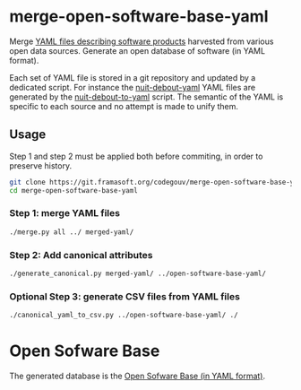 # merge-open-software-base-yaml

Merge [YAML files describing software products](https://framagit.org/groups/codegouv)
harvested from various open data sources. Generate an open database of software (in YAML
format).

Each set of YAML file is stored in a git repository and updated by a
dedicated script. For instance the [nuit-debout-yaml](https://framagit.org/codegouv/nuit-debout-yaml)
YAML files are generated by the [nuit-debout-to-yaml](https://framagit.org/codegouv/nuit-debout-to-yaml)
script. The semantic of the YAML is specific to each source and no attempt is made to unify them.

## Usage

Step 1 and step 2 must be applied both before commiting, in order to preserve history.

```bash
git clone https://git.framasoft.org/codegouv/merge-open-software-base-yaml.git
cd merge-open-software-base-yaml
```

### Step 1: merge YAML files

```bash
./merge.py all ../ merged-yaml/
```

### Step 2: Add canonical attributes

```bash
./generate_canonical.py merged-yaml/ ../open-software-base-yaml/
```

### Optional Step 3: generate CSV files from YAML files

```bash
./canonical_yaml_to_csv.py ../open-software-base-yaml/ ./
```

# Open Sofware Base

The generated database is the [Open Sofware Base (in YAML format)](https://git.framasoft.org/codegouv/open-software-base-yaml).

